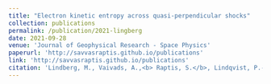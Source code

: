 ```yaml
---
title: "Electron kinetic entropy across quasi-perpendicular shocks"
collection: publications
permalink: /publication/2021-lingberg
date: 2021-09-28
venue: 'Journal of Geophysical Research - Space Physics'
paperurl: 'http://savvasraptis.github.io/publications'
link: 'http://savvasraptis.github.io/publications'
citation: 'Lindberg, M., Vaivads, A.,<b> Raptis, S.</b>, Lindqvist, P.-A.., Giles, B. L., & Gershman, D. J. (2021). Electron kinetic entropy across quasi-perpendicular shocks. Journal of Geophysical Research: Space Physics <b> under review </b>'
---
```

